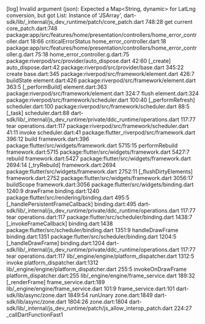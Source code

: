 [log] Invalid argument (json): Expected a Map<String, dynamic> for LatLng conversion, but got List<dynamic>: Instance of 'JSArray<dynamic>', dart-sdk/lib/_internal/js_dev_runtime/patch/core_patch.dart 748:28                         get current
core_patch.dart:748
      package:app/src/features/home/presentation/controllers/home_error_controller.dart 18:66    criticalErrorStatus
home_error_controller.dart:18
      package:app/src/features/home/presentation/controllers/home_error_controller.g.dart 75:18  <fn>
home_error_controller.g.dart:75
      package:riverpod/src/provider/auto_dispose.dart 42:60                                      [_create]
auto_dispose.dart:42
      package:riverpod/src/provider/base.dart 345:22                                             create
base.dart:345
      package:riverpod/src/framework/element.dart 426:7                                          buildState
element.dart:426
      package:riverpod/src/framework/element.dart 363:5                                          [_performBuild]
element.dart:363
      package:riverpod/src/framework/element.dart 324:7                                          flush
element.dart:324
      package:riverpod/src/framework/scheduler.dart 100:40                                       [_performRefresh]
scheduler.dart:100
      package:riverpod/src/framework/scheduler.dart 88:5                                         [_task]
scheduler.dart:88
      dart-sdk/lib/_internal/js_dev_runtime/private/ddc_runtime/operations.dart 117:77           tear
operations.dart:117
      package:riverpod/src/framework/scheduler.dart 41:11                                        invoke
scheduler.dart:41
      package:flutter_riverpod/src/framework.dart 396:12                                         build
framework.dart:396
      package:flutter/src/widgets/framework.dart 5715:15                                         performRebuild
framework.dart:5715
      package:flutter/src/widgets/framework.dart 5427:7                                          rebuild
framework.dart:5427
      package:flutter/src/widgets/framework.dart 2694:14                                         [_tryRebuild]
framework.dart:2694
      package:flutter/src/widgets/framework.dart 2752:11                                         [_flushDirtyElements]
framework.dart:2752
      package:flutter/src/widgets/framework.dart 3056:17                                         buildScope
framework.dart:3056
      package:flutter/src/widgets/binding.dart 1240:9                                            drawFrame
binding.dart:1240
      package:flutter/src/rendering/binding.dart 495:5                                           [_handlePersistentFrameCallback]
binding.dart:495
      dart-sdk/lib/_internal/js_dev_runtime/private/ddc_runtime/operations.dart 117:77           tear
operations.dart:117
      package:flutter/src/scheduler/binding.dart 1438:7                                          [_invokeFrameCallback]
binding.dart:1438
      package:flutter/src/scheduler/binding.dart 1351:9                                          handleDrawFrame
binding.dart:1351
      package:flutter/src/scheduler/binding.dart 1204:5                                          [_handleDrawFrame]
binding.dart:1204
      dart-sdk/lib/_internal/js_dev_runtime/private/ddc_runtime/operations.dart 117:77           tear
operations.dart:117
      lib/_engine/engine/platform_dispatcher.dart 1312:5                                         invoke
platform_dispatcher.dart:1312
      lib/_engine/engine/platform_dispatcher.dart 255:5                                          invokeOnDrawFrame
platform_dispatcher.dart:255
      lib/_engine/engine/frame_service.dart 189:32                                               [_renderFrame]
frame_service.dart:189
      lib/_engine/engine/frame_service.dart 101:9                                                <fn>
frame_service.dart:101
      dart-sdk/lib/async/zone.dart 1849:54                                                       runUnary
zone.dart:1849
      dart-sdk/lib/async/zone.dart 1804:26                                                       <fn>
zone.dart:1804
      dart-sdk/lib/_internal/js_dev_runtime/patch/js_allow_interop_patch.dart 224:27             _callDartFunctionFast1